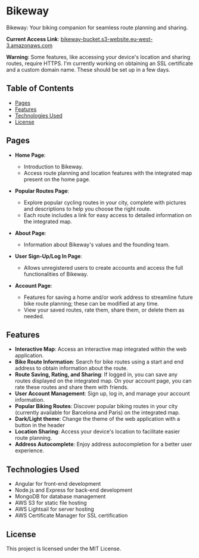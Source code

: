 # Bikeway

Bikeway: Your biking companion for seamless route planning and sharing.

**Current Access Link**: [bikeway-bucket.s3-website.eu-west-3.amazonaws.com](http://bikeway-bucket.s3-website.eu-west-3.amazonaws.com)

**Warning**: Some features, like accessing your device's location and sharing routes, require HTTPS. I'm currently working on obtaining an SSL certificate and a custom domain name. These should be set up in a few days.

## Table of Contents
- [Pages](#pages)
- [Features](#features)
- [Technologies Used](#technologies-used)
- [License](#license)

## Pages
- **Home Page**:
  - Introduction to Bikeway.
  - Access route planning and location features with the integrated map present on the home page.

- **Popular Routes Page**:
  - Explore popular cycling routes in your city, complete with pictures and descriptions to help you choose the right route.
  - Each route includes a link for easy access to detailed information on the integrated map.

- **About Page**:
  - Information about Bikeway's values and the founding team.

- **User Sign-Up/Log In Page**:
  - Allows unregistered users to create accounts and access the full functionalities of Bikeway.

- **Account Page**:
  - Features for saving a home and/or work address to streamline future bike route planning; these can be modified at any time.
  - View your saved routes, rate them, share them, or delete them as needed.
 
## Features
- **Interactive Map**: Access an interactive map integrated within the web application.
- **Bike Route Information**: Search for bike routes using a start and end address to obtain information about the route.
- **Route Saving, Rating, and Sharing**: If logged in, you can save any routes displayed on the integrated map. On your account page, you can rate these routes and share them with friends.
- **User Account Management**: Sign up, log in, and manage your account information.
- **Popular Biking Routes**: Discover popular biking routes in your city (currently available for Barcelona and Paris) on the integrated map.
- **Dark/Light theme**: Change the theme of the web application with a button in the header
- **Location Sharing**: Access your device's location to facilitate easier route planning.
- **Address Autocomplete**: Enjoy address autocompletion for a better user experience.


## Technologies Used
- Angular for front-end development
- Node.js and Express for back-end development
- MongoDB for database management
- AWS S3 for static file hosting
- AWS Lightsail for server hosting
- AWS Certificate Manager for SSL certification

## License
This project is licensed under the MIT License.
